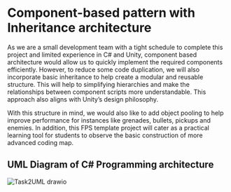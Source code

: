 # Component-based pattern with Inheritance architecture 

As we are a small development team with a tight schedule to complete this project and limited experience in C# and Unity, component based architecture would allow us to quickly implement the required components efficiently. However, to reduce some code duplication, we will also incorporate basic inheritance to help create a modular and reusable structure. This will help to simplifying hierarchies and make the relationships between component scripts more understandable. This approach also aligns with Unity’s design philosophy. 
 

With this structure in mind, we would also like to add object pooling to help improve performance for instances like grenades, bullets, pickups and enemies. In addition, this FPS template project will cater as a practical learning tool for students to observe the basic construction of more advanced coding map.

## UML Diagram of C# Programming architecture
![Task2UML drawio](https://github.com/user-attachments/assets/630e9dda-9f3a-4e49-8b29-01b2ff9dc930)
